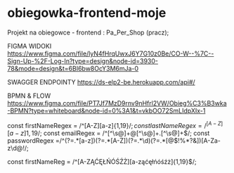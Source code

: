 # obiegowka-frontend-moje

Projekt na obiegowce - frontend : Pa_Per_Shop (pracz);

FIGMA WIDOKI
https://www.figma.com/file/lyN4fHrqUwxJ6Y7G10z0Be/CO-W--%7C--Sign-Up-%2F-Log-In?type=design&node-id=3930-78&mode=design&t=6BI6bw8OcY3M6mJa-0

SWAGGER ENDPOINTY
https://ds-elp2-be.herokuapp.com/api#/

BPMN & FLOW
https://www.figma.com/file/PT7Jf7MzD9rnv9nHfrl2VW/Obieg%C3%B3wka-BPMN?type=whiteboard&node-id=0%3A1&t=vkbOO72SmLIdpXIx-1


const firstNameRegex = /^[A-Z][a-z]{1,19}$/;
const lastNameRegex = /^[A-Z][a-z]{1,19}$/;
const emailRegex = /^[^\s@]+@[^\s@]+\.[^\s@]+$/;
const passwordRegex =/^(?=.*[a-z])(?=.*[A-Z])(?=.*\d)(?=.*[@$!%*?&])[A-Za-z\d@$!%*?&]{8,}$/;

const firstNameReg = /^[A-ZĄĆĘŁŃÓŚŹŻ][a-ząćęłńóśźż]{1,19}$/;

